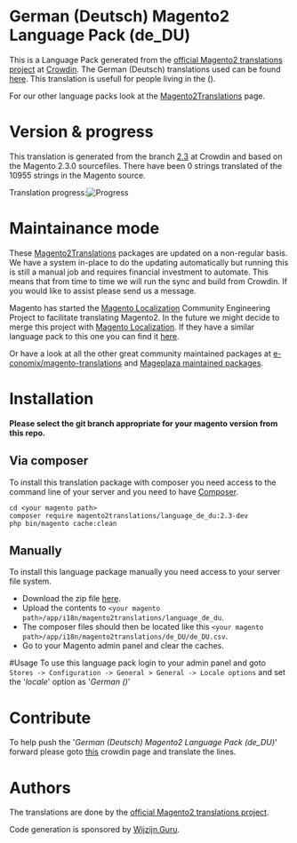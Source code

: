 # German (Deutsch) Magento2 Language Pack (de_DU)
This is a Language Pack generated from the [official Magento2 translations project](https://crowdin.com/project/magento-2) at [Crowdin](https://crowdin.com).
The German (Deutsch) translations used can be found [here](https://crowdin.com/project/magento-2/de-du).
This translation is usefull for people living in the  ().

For our other language packs look at the [Magento2Translations](http://magento2translations.github.io/) page.

# Version & progress
This translation is generated from the branch [2.3](https://crowdin.com/project/magento-2/de-du#/2.3) at Crowdin and based on the Magento 2.3.0 sourcefiles.
There have been  0 strings translated of the 10955 strings in the Magento source.

Translation progress:![Progress](http://progressed.io/bar/0)

# Maintainance mode
These [Magento2Translations](http://magento2translations.github.io/) packages are updated on a non-regular basis. We have a system in-place to do the updating automatically but running this is still a manual job and requires financial investment to automate.
This means that from time to time we will run the sync and build from Crowdin. If you would like to assist please send us a message.

Magento has started the [Magento Localization](https://github.com/magento-l10n) Community Engineering Project to facilitate translating Magento2.
In the future we might decide to merge this project with [Magento Localization](https://github.com/magento-l10n).
If they have a similar language pack to this one you can find it [here](https://github.com/magento-l10n/language-de_DU).

Or have a look at all the other great community maintained packages at [e-conomix/magento-translations](https://github.com/e-conomix/magento-translations) and [Mageplaza maintained packages](https://github.com/mageplaza?q=language).

# Installation
**Please select the git branch appropriate for your magento version from this repo.**
## Via composer
To install this translation package with composer you need access to the command line of your server and you need to have [Composer](https://getcomposer.org).
```
cd <your magento path>
composer require magento2translations/language_de_du:2.3-dev
php bin/magento cache:clean
```
## Manually
To install this language package manually you need access to your server file system.
* Download the zip file [here](https://github.com/Magento2Translations/language_de_du/archive/2.3.zip).
* Upload the contents to `<your magento path>/app/i18n/magento2translations/language_de_du`.
* The composer files should then be located like this `<your magento path>/app/i18n/magento2translations/de_DU/de_DU.csv`.
* Go to your Magento admin panel and clear the caches.

#Usage
To use this language pack login to your admin panel and goto `Stores -> Configuration -> General > General -> Locale options` and set the '*locale*' option as '*German ()*'

# Contribute
To help push the '*German (Deutsch) Magento2 Language Pack (de_DU)*' forward please goto [this](https://crowdin.com/project/magento-2/de-du) crowdin page and translate the lines.

# Authors
The translations are done by the [official Magento2 translations project](https://crowdin.com/project/magento-2).

Code generation is sponsored by [Wijzijn.Guru](http://www.wijzijn.guru/).
